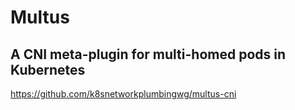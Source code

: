 # Multus

## A CNI meta-plugin for multi-homed pods in Kubernetes

https://github.com/k8snetworkplumbingwg/multus-cni

